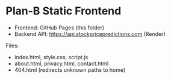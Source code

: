 # Plan-B Static Frontend
- Frontend: GitHub Pages (this folder)
- Backend API: https://api.stockpricepredictions.com (Render)

Files:
- index.html, style.css, script.js
- about.html, privacy.html, contact.html
- 404.html (redirects unknown paths to home)
